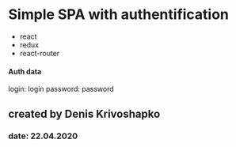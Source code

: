 # Simple SPA with authentification
* react
* redux
* react-router

#### Auth data
login: login
password: password

## created by Denis Krivoshapko
### date: 22.04.2020
